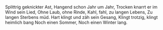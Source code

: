 Splittrig geknickter Ast,
Hangend schon Jahr um Jahr,
Trocken knarrt er im Wind sein Lied,
Ohne Laub, ohne Rinde,
Kahl, fahl, zu langen Lebens,
Zu langen Sterbens müd.
Hart klingt und zäh sein Gesang,
Klingt trotzig, klingt heimlich bang
Noch einen Sommer,
Noch einen Winter lang.
